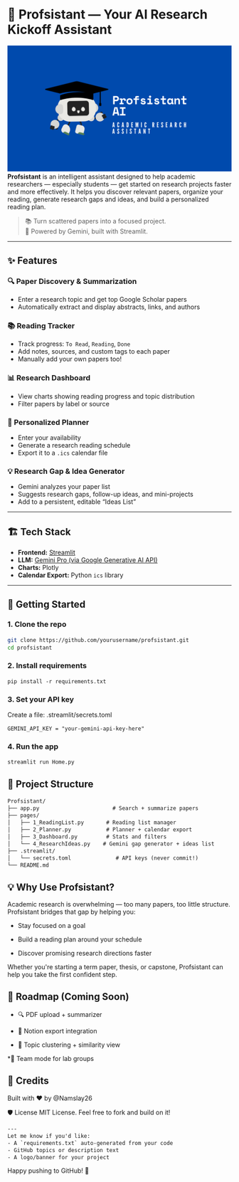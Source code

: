 # 🧠 Profsistant — Your AI Research Kickoff Assistant
![Header](./Profistant.png)
**Profsistant** is an intelligent assistant designed to help academic researchers — especially students — get started on research projects faster and more effectively. It helps you discover relevant papers, organize your reading, generate research gaps and ideas, and build a personalized reading plan.

> 📚 Turn scattered papers into a focused project.  
> 🤖 Powered by Gemini, built with Streamlit.

---

## ✨ Features

### 🔍 Paper Discovery & Summarization
- Enter a research topic and get top Google Scholar papers
- Automatically extract and display abstracts, links, and authors

### 📚 Reading Tracker
- Track progress: `To Read`, `Reading`, `Done`
- Add notes, sources, and custom tags to each paper
- Manually add your own papers too!

### 📊 Research Dashboard
- View charts showing reading progress and topic distribution
- Filter papers by label or source

### 📅 Personalized Planner
- Enter your availability
- Generate a research reading schedule
- Export it to a `.ics` calendar file

### 💡 Research Gap & Idea Generator
- Gemini analyzes your paper list
- Suggests research gaps, follow-up ideas, and mini-projects
- Add to a persistent, editable “Ideas List”

---

## 🏗️ Tech Stack

- **Frontend:** [Streamlit](https://streamlit.io/)
- **LLM:** [Gemini Pro (via Google Generative AI API)](https://ai.google.dev/)
- **Charts:** Plotly
- **Calendar Export:** Python `ics` library

---

## 🚀 Getting Started

### 1. Clone the repo

```bash
git clone https://github.com/yourusername/profsistant.git
cd profsistant
```
### 2. Install requirements
```
pip install -r requirements.txt
```
### 3. Set your API key
Create a file: .streamlit/secrets.toml
```
GEMINI_API_KEY = "your-gemini-api-key-here"
```
### 4. Run the app
```
streamlit run Home.py
```

## 📁 Project Structure
```
Profsistant/
├── app.py                       # Search + summarize papers
├── pages/
│   ├── 1_ReadingList.py       # Reading list manager
│   ├── 2_Planner.py           # Planner + calendar export
│   ├── 3_Dashboard.py         # Stats and filters
│   └── 4_ResearchIdeas.py    # Gemini gap generator + ideas list
├── .streamlit/
│   └── secrets.toml              # API keys (never commit!)
└── README.md
```
## 💡 Why Use Profsistant?
Academic research is overwhelming — too many papers, too little structure. Profsistant bridges that gap by helping you:

* Stay focused on a goal

* Build a reading plan around your schedule

* Discover promising research directions faster

Whether you're starting a term paper, thesis, or capstone, Profsistant can help you take the first confident step.

## 🧪 Roadmap (Coming Soon)
* 🔍 PDF upload + summarizer

* 🔁 Notion export integration

* 🧠 Topic clustering + similarity view

*👥 Team mode for lab groups

## 🙌 Credits
Built with ❤️ by @Namslay26

🛡️ License
MIT License. Feel free to fork and build on it!
```
---
Let me know if you'd like:
- A `requirements.txt` auto-generated from your code
- GitHub topics or description text
- A logo/banner for your project
```
Happy pushing to GitHub! 🚀
